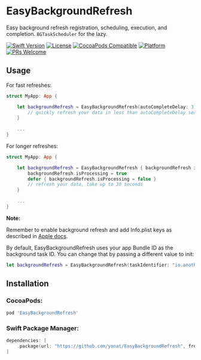 # EasyBackgroundRefresh

Easy background refresh registration, scheduling, execution, and completion.
`BGTaskScheduler` for the lazy.

[![Swift Version][swift-image]][swift-url]
[![License][license-image]][license-url]
[![CocoaPods Compatible](https://img.shields.io/cocoapods/v/EasyBackgroundRefresh.svg)](https://img.shields.io/cocoapods/v/EasyBackgroundRefresh.svg)
[![Platform](https://img.shields.io/cocoapods/p/EasyBackgroundRefresh.svg?style=flat)](http://cocoapods.org/pods/EasyBackgroundRefresh)
[![PRs Welcome](https://img.shields.io/badge/PRs-welcome-brightgreen.svg?style=flat-square)](http://makeapullrequest.com)


## Usage

For fast refreshes:

```swift
struct MyApp: App {

    let backgroundRefresh = EasyBackgroundRefresh(autoCompleteDelay: 3) { _ in
        // quickly refresh your data in less than autoCompleteDelay seconds
    }
    
    ...
}
```

For longer refreshes:

```swift
struct MyApp: App {

    let backgroundRefresh = EasyBackgroundRefresh { backgroundRefresh in
        backgroundRefresh.isProcessing = true
        defer { backgroundRefresh.isProcessing = false }
        // refresh your data, take up to 30 seconds
    }
    
    ...
}
```

**Note:**

Remember to enable background refresh and add Info.plist keys as described in [Apple docs](https://developer.apple.com/documentation/uikit/app_and_environment/scenes/preparing_your_ui_to_run_in_the_background/using_background_tasks_to_update_your_app).

By default, EasyBackgroundRefresh uses your app Bundle ID as the background task ID. You can change that by passing a different value to init:

```swift
let backgroundRefresh = EasyBackgroundRefresh(taskIdentifier: "io.another.identifier")
```

## Installation

### CocoaPods:

```ruby
pod 'EasyBackgroundRefresh'
```

### Swift Package Manager:

```swift
dependencies: [
    .package(url: "https://github.com/yonat/EasyBackgroundRefresh", from: "1.0.3")
]
```

[swift-image]:https://img.shields.io/badge/swift-5.0-orange.svg
[swift-url]: https://swift.org/
[license-image]: https://img.shields.io/badge/License-MIT-blue.svg
[license-url]: LICENSE.txt
